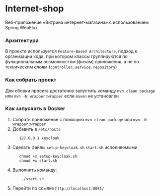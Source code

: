 # Internet-shop

Веб-приложение «Витрина интернет-магазина» с использованием Spring WebFlux

### Архитектура

В проекте используется `Feature-Based Architecture`, подход к организации кода, при котором классы группируются 
по функциональным возможностям (фичам) приложения, а не по техническим слоям (`controller`, `service`, `repository`)

### Как собрать проект

Для сборки проекта достаточно запустить команду `mvn clean package` или `mvn -N wrapper:wrapper` если `maven` не установлен

### Как запускать в Docker

1. Собрать приложение с помощью `mvn clean package` или `mvn -N wrapper:wrapper`
2. Добавить в `/etc/hosts`
   ```bush
      127.0.0.1 keycloak
   ```
3. Сделать файлы `setup-keycloak.sh` `start.sh` исполняемыми
   ```bush
      chmod +x setup-keycloak.sh
      chmod +x start.sh
   ```
2. Выполнить команду:
    ```bush 
        ./start.sh
    ```
3. Перейти по ссылке `http://localhost:8081/`